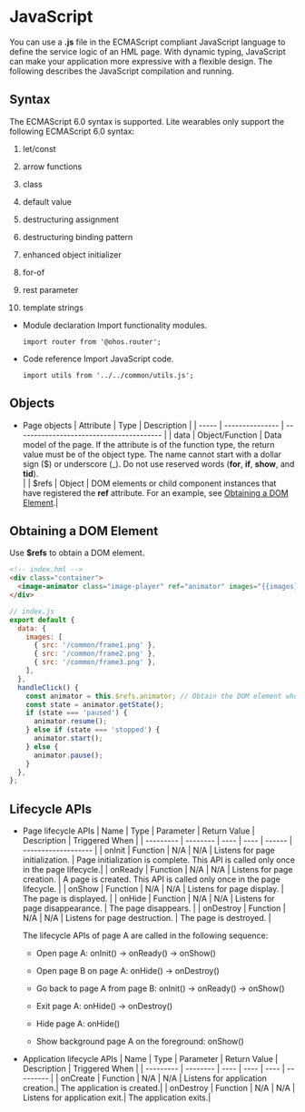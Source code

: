 # JavaScript


You can use a **.js** file in the ECMAScript compliant JavaScript language to define the service logic of an HML page. With dynamic typing, JavaScript can make your application more expressive with a flexible design. The following describes the JavaScript compilation and running.


## Syntax

The ECMAScript 6.0 syntax is supported. Lite wearables only support the following ECMAScript 6.0 syntax:

1. let/const

2. arrow functions

3. class

4. default value

5. destructuring assignment

6. destructuring binding pattern

7. enhanced object initializer

8. for-of

9. rest parameter

10. template strings

- Module declaration
  Import functionality modules.


  ```
  import router from '@ohos.router';
  ```

- Code reference
  Import JavaScript code.


  ```
  import utils from '../../common/utils.js';
  ```


## Objects

- Page objects
    | Attribute   | Type             | Description                                      |
    | ----- | --------------- | ---------------------------------------- |
    | data  | Object/Function | Data model of the page. If the attribute is of the function type, the return value must be of the object type. The name cannot start with a dollar sign ($) or underscore (_). Do not use reserved words (**for**, **if**, **show**, and **tid**).<br>|
    | $refs | Object          | DOM elements or child component instances that have registered the **ref** attribute. For an example, see [Obtaining a DOM Element](#obtaining-a-dom-element).|


## Obtaining a DOM Element

Use **$refs** to obtain a DOM element.

```html
<!-- index.hml -->
<div class="container">
  <image-animator class="image-player" ref="animator" images="{{images}}" duration="1s" onclick="handleClick"></image-animator>
</div>
```


   ```js
   // index.js
   export default {
     data: {
       images: [
         { src: '/common/frame1.png' },
         { src: '/common/frame2.png' },
         { src: '/common/frame3.png' },
       ],
     },
     handleClick() {
       const animator = this.$refs.animator; // Obtain the DOM element whose $refs attribute is animator.
       const state = animator.getState();
       if (state === 'paused') {
         animator.resume();
       } else if (state === 'stopped') {
         animator.start();
       } else {
         animator.pause();
       }
     },
   };
   ```


## Lifecycle APIs

- Page lifecycle APIs
    | Name       | Type      | Parameter  | Return Value | Description    | Triggered When               |
    | --------- | -------- | ---- | ---- | ------ | ------------------- |
    | onInit    | Function | N/A   | N/A   | Listens for page initialization. | Page initialization is complete. This API is called only once in the page lifecycle.|
    | onReady   | Function | N/A   | N/A   | Listens for page creation.       | A page is created. This API is called only once in the page lifecycle.   |
    | onShow    | Function | N/A   | N/A   | Listens for page display.        | The page is displayed.           |
    | onHide    | Function | N/A   | N/A   | Listens for page disappearance.  | The page disappears.           |
    | onDestroy | Function | N/A   | N/A   | Listens for page destruction.    | The page is destroyed.           |

    The lifecycle APIs of page A are called in the following sequence:
  - Open page A: onInit() -> onReady() -> onShow()

  - Open page B on page A: onHide() -> onDestroy()

  - Go back to page A from page B: onInit() -> onReady() -> onShow()

  - Exit page A: onHide() -> onDestroy()

  - Hide page A: onHide()

  - Show background page A on the foreground: onShow()

- Application lifecycle APIs
    | Name       | Type      | Parameter  | Return Value | Description  | Triggered When     |
    | --------- | -------- | ---- | ---- | ---- | --------- |
    | onCreate  | Function | N/A   | N/A   | Listens for application creation.| The application is created.|
    | onDestroy | Function | N/A   | N/A   | Listens for application exit.| The application exits.|
